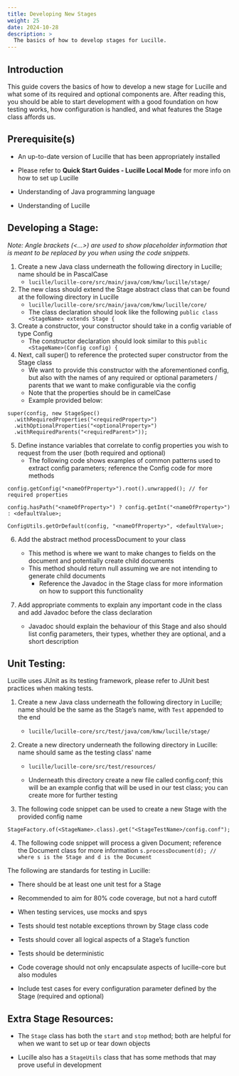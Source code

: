 ```yaml
---
title: Developing New Stages
weight: 25
date: 2024-10-28
description: >
  The basics of how to develop stages for Lucille.
---
```


## Introduction
This guide covers the basics of how to develop a new stage for Lucille and what some of its required and optional components are. After reading this, you should be able to start development with a good foundation on how testing works, how configuration is handled, and what features the Stage class affords us. 


## Prerequisite(s)
- An up-to-date version of Lucille that has been appropriately installed 

- Please refer to **Quick Start Guides - Lucille Local Mode** for more info on how to set up Lucille

- Understanding of Java programming language

- Understanding of Lucille 

## Developing a Stage:
*Note: Angle brackets (<…>) are used to show placeholder information that is meant to be replaced by you when using the code snippets.*
1. Create a new Java class underneath the following directory in Lucille; name should be in PascalCase
   -  ```lucille/lucille-core/src/main/java/com/kmw/lucille/stage/```
2. The new class should extend the Stage abstract class that can be found at the following directory in Lucille
   - ```lucille/lucille-core/src/main/java/com/kmw/lucille/core/```
   - The class declaration should look like the following
      ```public class <StageName> extends Stage {```
3. Create a constructor, your constructor should take in a config variable of type Config
   - The constructor declaration should look similar to this
```public <StageName>(Config config) {```
4. Next, call super() to reference the protected super constructor from the Stage class
   - We want to provide this constructor with the aforementioned config, but also with the names of any required or optional parameters / parents that we want to make configurable via the config
   - Note that the properties should be in camelCase
   - Example provided below:
```
super(config, new StageSpec()
  .withRequiredProperties("<requiredProperty>")
  .withOptionalProperties("<optionalProperty>")
  .withRequiredParents("<requiredParent>"));
```
5. Define instance variables that correlate to config properties you wish to request from the user (both required and optional)
   - The following code shows examples of common patterns used to extract config parameters; reference the Config code for more methods

```config.getConfig("<nameOfProperty>").root().unwrapped(); // for required properties```

```config.hasPath("<nameOfProperty>") ? config.getInt("<nameOfProperty>") : <defaultValue>;```

```ConfigUtils.getOrDefault(config, "<nameOfProperty>", <defaultValue>;```

6. Add the abstract method processDocument to your class
   - This method is where we want to make changes to fields on the document and potentially create child documents 
   - This method should return null assuming we are not intending to generate child documents
     - Reference the Javadoc in the Stage class for more information on how to support this functionality

7. Add appropriate comments to explain any important code in the class and add Javadoc before the class declaration
   - Javadoc should explain the behaviour of this Stage and also should list config parameters, their types, whether they are optional, and a short description

## Unit Testing:
Lucille uses JUnit as its testing framework, please refer to JUnit best practices when making tests. 

1. Create a new Java class underneath the following directory in Lucille; name should be the same as the Stage’s name, with ```Test``` appended to the end

   - ```lucille/lucille-core/src/test/java/com/kmw/lucille/stage/```
2. Create a new directory underneath the following directory in Lucille: name should same as the testing class' name

   - ```lucille/lucille-core/src/test/resources/```

   - Underneath this directory create a new file called config.conf; this will be an example config that will be used in our test class; you can create more for further testing

3. The following code snippet can be used to create a new Stage with the provided config name

```StageFactory.of(<StageName>.class).get("<StageTestName>/config.conf");```

4. The following code snippet will process a given Document; reference the Document class for more information
```s.processDocument(d); // where s is the Stage and d is the Document```
 

The following are standards for testing in Lucille:

- There should be at least one unit test for a Stage

- Recommended to aim for 80% code coverage, but not a hard cutoff

- When testing services, use mocks and spys

- Tests should test notable exceptions thrown by Stage class code

- Tests should cover all logical aspects of a Stage’s function

- Tests should be deterministic

- Code coverage should not only encapsulate aspects of lucille-core but also modules

- Include test cases for every configuration parameter defined by the Stage (required and optional)

## Extra Stage Resources:
- The ```Stage``` class has both the ```start``` and ```stop``` method; both are helpful for when we want to set up or tear down objects 

- Lucille also has a ```StageUtils``` class that has some methods that may prove useful in development
